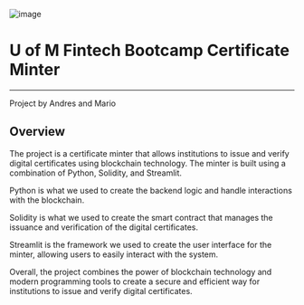 ![image](https://user-images.githubusercontent.com/114365472/229661819-b3fbbd7a-5744-4077-8312-368c102d758b.png)


# U of M Fintech Bootcamp Certificate Minter
___
Project by Andres and Mario
## Overview
The project is a certificate minter that allows institutions to issue and verify digital certificates using blockchain technology. The minter is built using a combination of Python, Solidity, and Streamlit.

Python is what we used to create the backend logic and handle interactions with the blockchain.

Solidity is what we used to create the smart contract that manages the issuance and verification of the digital certificates.

Streamlit is the framework we used to create the user interface for the minter, allowing users to easily interact with the system.

Overall, the project combines the power of blockchain technology and modern programming tools to create a secure and efficient way for institutions to issue and verify digital certificates.


